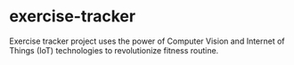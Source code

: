 # exercise-tracker
Exercise tracker project uses the power of Computer Vision and Internet of Things (IoT) technologies to revolutionize fitness routine.
